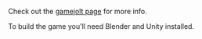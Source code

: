 Check out the [gamejolt page](gamejolt.com/games/seudosim/147101) for more info.

To build the game you'll need Blender and Unity installed.
